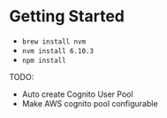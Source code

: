 # Getting Started
- ```brew install nvm``` 
- ```nvm install 6.10.3```
- ```npm install```

TODO: 
- Auto create Cognito User Pool
- Make AWS cognito pool configurable